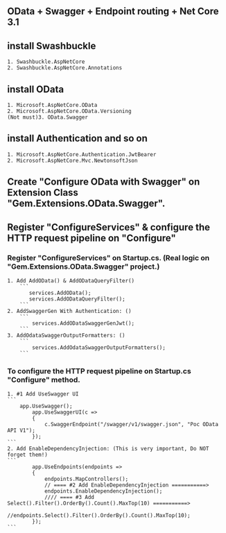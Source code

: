 ﻿## OData + Swagger + Endpoint routing + Net Core 3.1

## install Swashbuckle
    1. Swashbuckle.AspNetCore
    2. Swashbuckle.AspNetCore.Annotations

## install OData
    1. Microsoft.AspNetCore.OData
    2. Microsoft.AspNetCore.OData.Versioning
    (Not must)3. OData.Swagger

## install Authentication and so on
    1. Microsoft.AspNetCore.Authentication.JwtBearer
    2. Microsoft.AspNetCore.Mvc.NewtonsoftJson

## Create "Configure OData with Swagger" on Extension Class "Gem.Extensions.OData.Swagger".

## Register "ConfigureServices" &  configure the HTTP request pipeline on "Configure"

### Register "ConfigureServices" on Startup.cs. (Real logic on "Gem.Extensions.OData.Swagger" project.)
    1. Add AddOData() & AddODataQueryFilter()
        ```
           services.AddOData();
           services.AddODataQueryFilter();
        ```
    2. AddSwaggerGen With Authentication: ()
        ```
            services.AddODataSwaggerGenJwt();
        ```
    3. AddOdataSwaggerOutputFormatters: ()
        ```
            services.AddOdataSwaggerOutputFormatters();
        ```

### To configure the HTTP request pipeline on Startup.cs "Configure" method.
    1. #1 Add UseSwagger UI
    ```
        app.UseSwagger();
            app.UseSwaggerUI(c =>
            {
                c.SwaggerEndpoint("/swagger/v1/swagger.json", "Poc OData API V1");
            });
    ```
    2. Add EnableDependencyInjection: (This is very important, Do NOT forget them!)
    ```
            app.UseEndpoints(endpoints =>
            {
                endpoints.MapControllers();
                // ==== #2 Add EnableDependencyInjection ===========>
                endpoints.EnableDependencyInjection();
                //// ==== #3 Add Select().Filter().OrderBy().Count().MaxTop(10) ===========>
                //endpoints.Select().Filter().OrderBy().Count().MaxTop(10);
            });
    ```